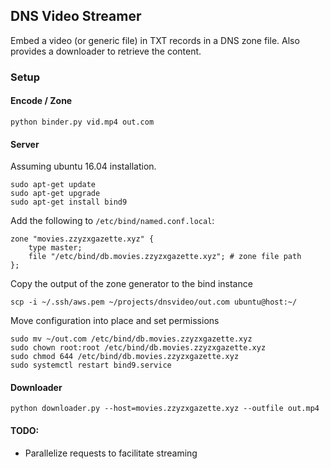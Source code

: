 ## DNS Video Streamer

Embed a video (or generic file) in TXT records in a DNS zone file.  Also
provides a downloader to retrieve the content.

### Setup

#### Encode / Zone
```
python binder.py vid.mp4 out.com
```

#### Server
Assuming ubuntu 16.04 installation.

```
sudo apt-get update
sudo apt-get upgrade
sudo apt-get install bind9
```

Add the following to `/etc/bind/named.conf.local`:
```
zone "movies.zzyzxgazette.xyz" {
    type master;
    file "/etc/bind/db.movies.zzyzxgazette.xyz"; # zone file path
};
```

Copy the output of the zone generator to the bind instance
```
scp -i ~/.ssh/aws.pem ~/projects/dnsvideo/out.com ubuntu@host:~/
```

Move configuration into place and set permissions
```
sudo mv ~/out.com /etc/bind/db.movies.zzyzxgazette.xyz
sudo chown root:root /etc/bind/db.movies.zzyzxgazette.xyz
sudo chmod 644 /etc/bind/db.movies.zzyzxgazette.xyz
sudo systemctl restart bind9.service
```

#### Downloader
```
python downloader.py --host=movies.zzyzxgazette.xyz --outfile out.mp4
```


#### TODO:
 * Parallelize requests to facilitate streaming
